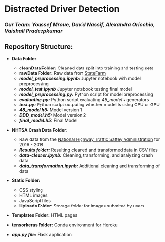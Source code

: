 # Distracted Driver Detection
### _Our Team: Youssef Mroue, David Nassif, Alexandra Oricchio, Vaishall Pradeepkumar_

## Repository Structure:
- **Data Folder**
  - **cleanData Folder:** Cleaned data split into training and testing sets
  - **rawData Folder:** Raw data from [StateFarm](https://www.kaggle.com/c/state-farm-distracted-driver-detection/data)
  - **_model_preprocessing.ipynb:_** Jupyter notebook with model preprocessing 
  - **_model_test.ipynb_** Jupyter notebook testing final model
  - **_model_preprocessing.py:_** Python script for model preprocessing 
  - **_evaluating.py:_** Python script evaluating _48_model's_ generators
  - **_test.py:_** Python script outputing whether model is using CPU or GPU
  - **_48_model.h5:_** Model version 1
  - **_DDD_model.h5:_** Model version 2
  - **_final_model.h5:_** Final Model
  
- **NHTSA Crash Data Folder:** 
  - Raw data from the [National Highway Traffic Saftey Administration](https://www.nhtsa.gov/node/97996/221) for 2016 - 2018
  - **_Results folder:_** Resulting cleaned and transformed data in CSV files 
  - **_data-cleaner.ipynb:_** Cleaning, transforming, and analyzing crash data
  - **_data_transformation.ipynb:_** Additional cleaning and transforming of data
  
- **Static Folder:** 
  - CSS styling
  - HTML images
  - JavaScript files
  - **Uploads Folder:** Storage folder for images submited by users

- **Templates Folder:** HTML pages

- **tensorkeras Folder:** Conda environment for Heroku

- **_app.py file:_** Flask application
